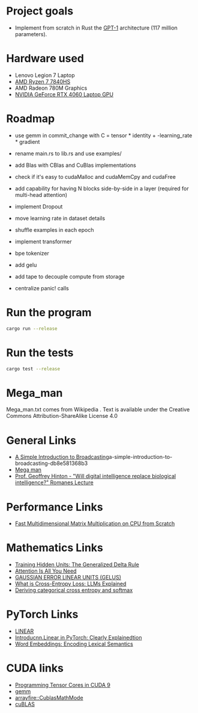 # Project goals

- Implement from scratch in Rust the [GPT-1](https://en.wikipedia.org/wiki/GPT-1) architecture (117 million parameters).

# Hardware used

- Lenovo Legion 7 Laptop
- [AMD Ryzen 7 7840HS](https://www.amd.com/en/products/apu/amd-ryzen-7-7840hs)
- AMD Radeon 780M Graphics
- [NVIDIA GeForce RTX 4060 Laptop GPU](https://www.nvidia.com/en-us/geforce/graphics-cards/40-series/rtx-4060-4060ti/)

# Roadmap

- use gemm in commit_change with  C = tensor * identity + -learning_rate * gradient
- rename main.rs to lib.rs and use examples/
- add Blas with CBlas and CuBlas implementations
- check if it's easy to cudaMalloc and cudaMemCpy and cudaFree

- add capability for having N blocks side-by-side in a layer (required for multi-head attention)
- implement Dropout
- move learning rate in dataset details
- shuffle examples in each epoch
- implement transformer

- bpe tokenizer
- add gelu
- add tape to decouple compute from storage
- centralize panic! calls

# Run the program

```bash
cargo run --release
```

# Run the tests

```bash
cargo test --release
```

# Mega_man

Mega_man.txt comes from Wikipedia .
Text is available under the Creative Commons Attribution-ShareAlike License 4.0

# General Links

- [A Simple Introduction to Broadcasting](https://medium.com/@hunter-j-phillips/)a-simple-introduction-to-broadcasting-db8e581368b3
- [Mega man](https://en.wikipedia.org/wiki/Mega_Man)
- [Prof. Geoffrey Hinton - "Will digital intelligence replace biological intelligence?" Romanes Lecture](https://www.youtube.com/watch?v=N1TEjTeQeg0)

# Performance Links

- [Fast Multidimensional Matrix Multiplication on CPU from Scratch](https://siboehm.com/articles/22/Fast-MMM-on-CPU)

# Mathematics Links

- [Training Hidden Units: The Generalized Delta Rule](https://web.stanford.edu/group/pdplab/originalpdphandbook/Chapter%205.pdf)
- [Attention Is All You Need](https://proceedings.neurips.cc/paper_files/paper/2017/file/3f5ee243547dee91fbd053c1c4a845aa-Paper.pdf)
- [GAUSSIAN ERROR LINEAR UNITS (GELUS)](https://arxiv.org/pdf/1606.08415.pdf)
- [What is Cross-Entropy Loss: LLMs Explained](https://www.chatgptguide.ai/2024/03/03/what-is-cross-entropy-loss-llms-explained/)
- [Deriving categorical cross entropy and softmax](https://shivammehta25.github.io/posts/deriving-categorical-cross-entropy-and-softmax/)

# PyTorch Links

- [LINEAR](https://pytorch.org/docs/stable/generated/torch.nn.Linear.html)
- [Introducnn.Linear in PyTorch: Clearly Explainedtion](https://docs.kanaries.net/topics/Python/nn-linear)
- [Word Embeddings: Encoding Lexical Semantics](https://pytorch.org/tutorials/beginner/nlp/word_embeddings_tutorial.html)

# CUDA links

- [Programming Tensor Cores in CUDA 9](https://developer.nvidia.com/blog/programming-tensor-cores-cuda-9/)
- [gemm](https://docs.rs/cublas/latest/cublas/struct.API.html#method.gemm)
- [arrayfire::CublasMathMode](https://arrayfire.org/arrayfire-rust/arrayfire/enum.CublasMathMode.html)
- [cuBLAS](https://docs.nvidia.com/cuda/cublas/)